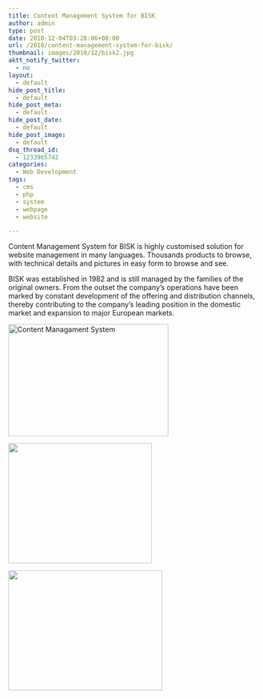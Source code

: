 ```yaml
---
title: Content Management System for BISK
author: admin
type: post
date: 2010-12-04T03:28:06+00:00
url: /2010/content-management-system-for-bisk/
thumbnail: images/2010/12/bisk2.jpg
aktt_notify_twitter:
  - no
layout:
  - default
hide_post_title:
  - default
hide_post_meta:
  - default
hide_post_date:
  - default
hide_post_image:
  - default
dsq_thread_id:
  - 1233965742
categories:
  - Web Development
tags:
  - cms
  - php
  - system
  - webpage
  - website

---
```

Content Management System for BISK is highly customised solution for website management in many languages. Thousands products to browse, with technical details and pictures in easy form to browse and see.

<!--more-->

BISK was established in 1982 and is still managed by the families of the original owners. From the outset the company&#8217;s operations have been marked by constant development of the offering and distribution channels, thereby contributing to the company&#8217;s leading position in the domestic market and expansion to major European markets.

<div id='gallery-2' class='gallery galleryid-22 gallery-columns-3 gallery-size-thumbnail'>
  <dl class='gallery-item'>
    <dt class='gallery-icon landscape'>
      <a href='https://www.spidersoft.com.au/wp-content/uploads/2010/12/bisk.jpg' title="" data-rl_title="" class="rl-gallery-link" data-rl_caption="" data-rel="lightbox-gallery-2"><img width="320" height="224" src="https://www.spidersoft.com.au/wp-content/uploads/2010/12/bisk-320x224.jpg" class="attachment-thumbnail size-thumbnail" alt="Content Managament System" loading="lazy" srcset="https://www.spidersoft.com.au/wp-content/uploads/2010/12/bisk-320x224.jpg 320w,images/2010/12/bisk-560x392.jpg 560w,images/2010/12/bisk.jpg 924w" sizes="(max-width: 320px) 100vw, 320px" /></a>
    </dt>
  </dl>
  
  <dl class='gallery-item'>
    <dt class='gallery-icon landscape'>
      <a href='https://www.spidersoft.com.au/wp-content/uploads/2010/12/bisk1.png' title="" data-rl_title="" class="rl-gallery-link" data-rl_caption="" data-rel="lightbox-gallery-2"><img width="287" height="240" src="https://www.spidersoft.com.au/wp-content/uploads/2010/12/bisk1-287x240.png" class="attachment-thumbnail size-thumbnail" alt="" loading="lazy" srcset="https://www.spidersoft.com.au/wp-content/uploads/2010/12/bisk1-287x240.png 287w,images/2010/12/bisk1-503x420.png 503w,images/2010/12/bisk1.png 800w" sizes="(max-width: 287px) 100vw, 287px" /></a>
    </dt>
  </dl>
  
  <dl class='gallery-item'>
    <dt class='gallery-icon landscape'>
      <a href='https://www.spidersoft.com.au/wp-content/uploads/2010/12/bisk2.png' title="" data-rl_title="" class="rl-gallery-link" data-rl_caption="" data-rel="lightbox-gallery-2"><img width="308" height="240" src="https://www.spidersoft.com.au/wp-content/uploads/2010/12/bisk2-308x240.png" class="attachment-thumbnail size-thumbnail" alt="" loading="lazy" srcset="https://www.spidersoft.com.au/wp-content/uploads/2010/12/bisk2-308x240.png 308w,images/2010/12/bisk2-540x420.png 540w,images/2010/12/bisk2.png 921w" sizes="(max-width: 308px) 100vw, 308px" /></a>
    </dt>
  </dl>
  
  <br style="clear: both" />
</div>